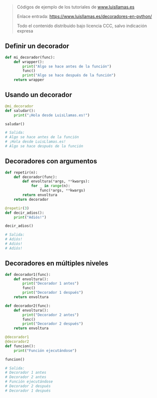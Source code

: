 > Códigos de ejemplo de los tutoriales de www.luisllamas.es
>
> Enlace entrada: https://www.luisllamas.es/decoradores-en-python/
>
> Todo el contenido distribuido bajo licencia CCC, salvo indicación expresa

## Definir un decorador
```python
def mi_decorador(func):
    def wrapper():
        print("Algo se hace antes de la función")
        func()
        print("Algo se hace después de la función")
    return wrapper
```


## Usando un decorador
```python
@mi_decorador
def saludar():
    print("¡Hola desde LuisLlamas.es!")

saludar()

# Salida:
# Algo se hace antes de la función
# ¡Hola desde LuisLlamas.es!
# Algo se hace después de la función
```


## Decoradores con argumentos
```python
def repetir(n):
    def decorador(func):
        def envoltura(*args, **kwargs):
            for _ in range(n):
                func(*args, **kwargs)
        return envoltura
    return decorador

@repetir(3)
def decir_adios():
    print("Adiós!")

decir_adios()

# Salida:
# Adiós!
# Adiós!
# Adiós!
```


## Decoradores en múltiples niveles
```python
def decorador1(func):
    def envoltura():
        print("Decorador 1 antes")
        func()
        print("Decorador 1 después")
    return envoltura

def decorador2(func):
    def envoltura():
        print("Decorador 2 antes")
        func()
        print("Decorador 2 después")
    return envoltura

@decorador1
@decorador2
def funcion():
    print("Función ejecutándose")

funcion()

# Salida:
# Decorador 1 antes
# Decorador 2 antes
# Función ejecutándose
# Decorador 2 después
# Decorador 1 después
```


